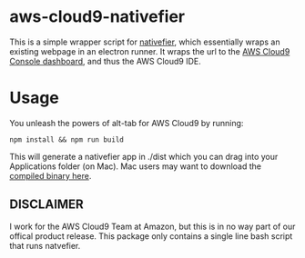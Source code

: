 # aws-cloud9-nativefier

This is a simple wrapper script for [nativefier](https://github.com/jiahaog/nativefier), which essentially wraps an existing webpage in an electron runner. It wraps the url to the [AWS Cloud9 Console dashboard](https://console.aws.amazon.com/cloud9/home), and thus the AWS Cloud9 IDE. 

# Usage

You unleash the powers of alt-tab for AWS Cloud9 by running:

    npm install && npm run build
  
This will generate a nativefier app in ./dist which you can drag into your Applications folder (on Mac).
Mac users may want to download the [compiled binary here](https://github.com/mvhenten/aws-cloud9-nativefier/releases).
 
 ## DISCLAIMER
I work for the AWS Cloud9 Team at Amazon, but this is in no way part of our offical product release. This package only contains a single line bash script that runs natvefier.
